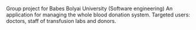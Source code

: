 Group project for Babes Bolyai University (Software engineering)
An application for managing the whole blood donation system.
Targeted users: doctors, staff of transfusion labs and donors.